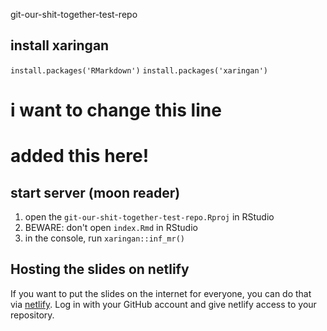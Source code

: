 git-our-shit-together-test-repo

## install xaringan 
`install.packages('RMarkdown')`
`install.packages('xaringan')`
# i want to change this line
# added this here!

## start server (moon reader)
1. open the `git-our-shit-together-test-repo.Rproj` in RStudio 
2. BEWARE: don't open `index.Rmd` in RStudio 
3. in the console, run `xaringan::inf_mr()`

## Hosting the slides on netlify
If you want to put the slides on the internet for everyone, you can do that via 
[netlify](netlify.com). Log in with your GitHub account and give netlify access to your repository. 
